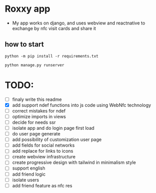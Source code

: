 # Roxxy app
- My app works on django, and uses webview and reactnative to exchange by nfc visit cards and share it

## how to start
```
python -m pip install -r requirements.txt
```
```
python manage.py runserver
```

# TODO:
- [ ] finaly write this readme
- [x] add support ndef functions into js code using WebNfc technology
- [ ] correct mistakes for ndef
- [ ] optimize imports in views
- [ ] decide for needs ssr
- [ ] isolate app and do login page first load
- [ ] do user page generate
- [ ] add possibility of customization user page
- [ ] add fields for social networks
- [ ] add replace for links to icons
- [ ] create webview infrastructure
- [ ] create progressive design with tailwind in minimalism style
- [ ] support english
- [ ] add friend logic
- [ ] isolate users
- [ ] add friend feature as nfc res
